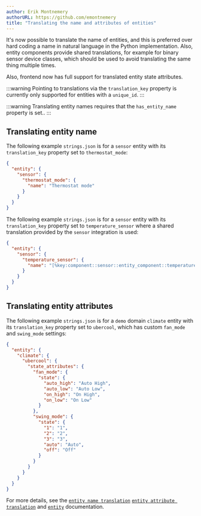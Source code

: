 ```yaml
---
author: Erik Montnemery
authorURL: https://github.com/emontnemery
title: "Translating the name and attributes of entities"
---
```


It's now possible to translate the name of entities, and this is preferred over hard coding a name in natural language in the Python implementation. Also, entity components provide shared translations, for example for binary sensor device classes, which should be used to avoid translating the same thing multiple times.

Also, frontend now has full support for translated entity state attributes.


:::warning
Pointing to translations via the `translation_key` property is currently only supported for entities with a `unique_id`.
:::

:::warning
Translating entity names requires that the `has_entity_name` property is set..
:::

## Translating entity name
The following example `strings.json` is for a `sensor` entity with its `translation_key` property set to `thermostat_mode`:

```json
{
  "entity": {
    "sensor": {
      "thermostat_mode": {
        "name": "Thermostat mode"
      }
    }
  }
}
```

The following example `strings.json` is for a `sensor` entity with its `translation_key` property set to `temperature_sensor` where a shared translation provided by the `sensor` integration is used:

```json
{
  "entity": {
    "sensor": {
      "temperature_sensor": {
        "name": "[%key:component::sensor::entity_component::temperature::name%]"
      }
    }
  }
}
```

## Translating entity attributes
The following example `strings.json` is for a `demo` domain `climate` entity with its `translation_key` property set to `ubercool`, which has custom `fan_mode` and `swing_mode` settings:


```json
{
  "entity": {
    "climate": {
      "ubercool": {
        "state_attributes": {
          "fan_mode": {
            "state": {
              "auto_high": "Auto High",
              "auto_low": "Auto Low",
              "on_high": "On High",
              "on_low": "On Low"
            }
          },
          "swing_mode": {
            "state": {
              "1": "1",
              "2": "2",
              "3": "3",
              "auto": "Auto",
              "off": "Off"
            }
          }
        }
      }
    }
  }
}
```

For more details, see the [`entity name translation`](/docs/internationalization/core/#name-of-entities) [`entity attribute translation`](/docs/internationalization/core#entity-state-attributes) and [`entity`](/docs/core/entity#generic-properties) documentation.
